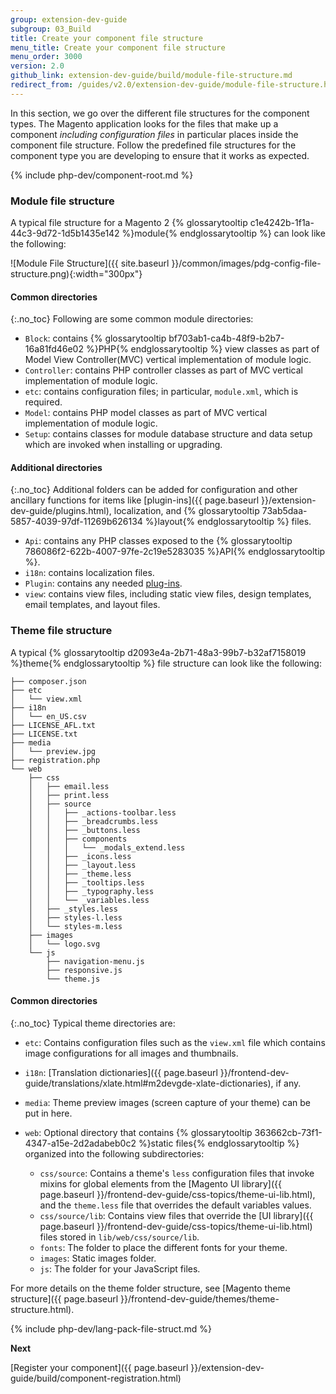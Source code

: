 ```yaml
---
group: extension-dev-guide
subgroup: 03_Build
title: Create your component file structure
menu_title: Create your component file structure
menu_order: 3000
version: 2.0
github_link: extension-dev-guide/build/module-file-structure.md
redirect_from: /guides/v2.0/extension-dev-guide/module-file-structure.html
---
```


In this section, we go over the different file structures for the component types. The Magento application looks for the files that make up a component *including configuration files* in particular places inside the component file structure. Follow the predefined file structures for the component type you are developing to ensure that it works as expected.


{% include php-dev/component-root.md %}

### Module file structure
A typical file structure for a Magento 2 {% glossarytooltip c1e4242b-1f1a-44c3-9d72-1d5b1435e142 %}module{% endglossarytooltip %} can look like the following:

![Module File Structure]({{ site.baseurl }}/common/images/pdg-config-file-structure.png){:width="300px"}

#### Common directories
{:.no_toc}
Following are some common module directories:

* `Block`: contains {% glossarytooltip bf703ab1-ca4b-48f9-b2b7-16a81fd46e02 %}PHP{% endglossarytooltip %} view classes as part of Model View Controller(MVC) vertical implementation of module logic.
* `Controller`: contains PHP controller classes as part of MVC vertical implementation of module logic.
* `etc`: contains configuration files; in particular, `module.xml`, which is required.
* `Model`: contains PHP model classes as part of MVC vertical implementation of module logic.
* `Setup`: contains classes for module database structure and data setup which are invoked when installing or upgrading.

#### Additional directories
{:.no_toc}
Additional folders can be added for configuration and other ancillary functions for items like [plugin-ins]({{ page.baseurl }}/extension-dev-guide/plugins.html), localization, and {% glossarytooltip 73ab5daa-5857-4039-97df-11269b626134 %}layout{% endglossarytooltip %} files.

* `Api`: contains any PHP classes exposed to the {% glossarytooltip 786086f2-622b-4007-97fe-2c19e5283035 %}API{% endglossarytooltip %}.
* `i18n`: contains localization files.
* `Plugin`: contains any needed <a href="{{ page.baseurl }}/extension-dev-guide/plugins.html">plug-ins</a>.
* `view`: contains view files, including static view files, design templates, email templates, and layout files.

### Theme file structure
A typical {% glossarytooltip d2093e4a-2b71-48a3-99b7-b32af7158019 %}theme{% endglossarytooltip %} file structure can look like the following:

~~~
├── composer.json
├── etc
│   └── view.xml
├── i18n
│   └── en_US.csv
├── LICENSE_AFL.txt
├── LICENSE.txt
├── media
│   └── preview.jpg
├── registration.php
└── web
    ├── css
    │   ├── email.less
    │   ├── print.less
    │   ├── source
    │   │   ├── _actions-toolbar.less
    │   │   ├── _breadcrumbs.less
    │   │   ├── _buttons.less
    │   │   ├── components
    │   │   │   └── _modals_extend.less
    │   │   ├── _icons.less
    │   │   ├── _layout.less
    │   │   ├── _theme.less
    │   │   ├── _tooltips.less
    │   │   ├── _typography.less
    │   │   └── _variables.less
    │   ├── _styles.less
    │   ├── styles-l.less
    │   └── styles-m.less
    ├── images
    │   └── logo.svg
    └── js
        ├── navigation-menu.js
        ├── responsive.js
        └── theme.js
~~~

#### Common directories
{:.no_toc}
Typical theme directories are:

*	`etc`: Contains configuration files such as the `view.xml` file which contains image configurations for all images and thumbnails.
*	`i18n`: [Translation dictionaries]({{ page.baseurl }}/frontend-dev-guide/translations/xlate.html#m2devgde-xlate-dictionaries), if any.
*	`media`: Theme preview images (screen capture of your theme) can be put in here.
*	`web`: Optional directory that contains {% glossarytooltip 363662cb-73f1-4347-a15e-2d2adabeb0c2 %}static files{% endglossarytooltip %} organized into the following subdirectories:

	*	`css/source`: Contains a theme's `less` configuration files that invoke mixins for global elements from the [Magento UI library]({{ page.baseurl }}/frontend-dev-guide/css-topics/theme-ui-lib.html), and the `theme.less` file that overrides the default variables values.
	*	`css/source/lib`: Contains view files that override the [UI library]({{ page.baseurl }}/frontend-dev-guide/css-topics/theme-ui-lib.html) files stored in `lib/web/css/source/lib`.
	*	`fonts`: The folder to place the different fonts for your theme.
	*	`images`: Static images folder.
	*	`js`: The folder for your JavaScript files.

For more details on the theme folder structure, see [Magento theme structure]({{ page.baseurl }}/frontend-dev-guide/themes/theme-structure.html).

{% include php-dev/lang-pack-file-struct.md %}


**Next**

[Register your component]({{ page.baseurl }}/extension-dev-guide/build/component-registration.html)
